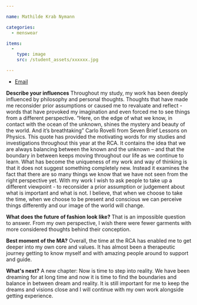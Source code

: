 ```yaml
---

name: Mathilde Krab Nymann

categories:
  - menswear

items:
  -
    type: image
    src: /student_assets/xxxxxx.jpg

---
```


* [Email](mailto:mathilde.krab-nymann@network.rca.ac.uk)

**Describe your influences**
Throughout my study, my work has been deeply influenced by philosophy and personal thoughts. Thoughts that have made me reconsider prior assumptions or caused me to revaluate and reflect - words that have provoked my imagination and even forced me to see things from a different perspective.
 “Here, on the edge of what we know, in contact with the ocean of the unknown, shines the mystery and beauty of the world. And it’s breathtaking”
Carlo Rovelli from Seven Brief Lessons on Physics.
This quote has provided the motivating words for my studies and investigations throughout this year at the RCA. It contains the idea that we are always balancing between the known and the unknown – and that the boundary in between keeps moving throughout our life as we continue to learn.
What has become the uniqueness of my work and way of thinking is that it does not suggest something completely new. Instead it examines the fact that there are so many things we know that we have not seen from the right perspective yet.
With my work I wish to ask people to take up a different viewpoint - to reconsider a prior assumption or judgement about what is important and what is not. I believe, that when we choose to take the time, when we choose to be present and conscious we can perceive  things differently and our image of the world will change.

**What does the future of fashion look like?**
That is an impossible question to answer. From my own perspective, I wish there were fewer garments with more considered thoughts behind their conception.

**Best moment of the MA?**
Overall, the time at the RCA has enabled me to get deeper into my own core and values. It has almost been a therapeutic journey getting to know myself and with amazing people around to support and guide.

**What's next?**
A new chapter: Now is time to step into reality. We have been dreaming for at long time and now it is time to find the boundaries and balance in between dream and reality. It is still important for me to keep the dreams and visions close and I will continue with my own work alongside getting experience.  
